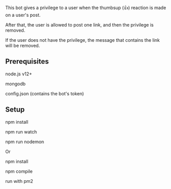 This bot gives a privilege to a user when the thumbsup (👍) reaction is made on a user's post.

After that, the user is allowed to post one link, and then the privilege is removed.

If the user does not have the privilege, the message that contains the link will be removed.

## Prerequisites

node.js v12+

mongodb

config.json (contains the bot's token)

## Setup

npm install

npm run watch

npm run nodemon

Or

npm install

npm compile

run with pm2
